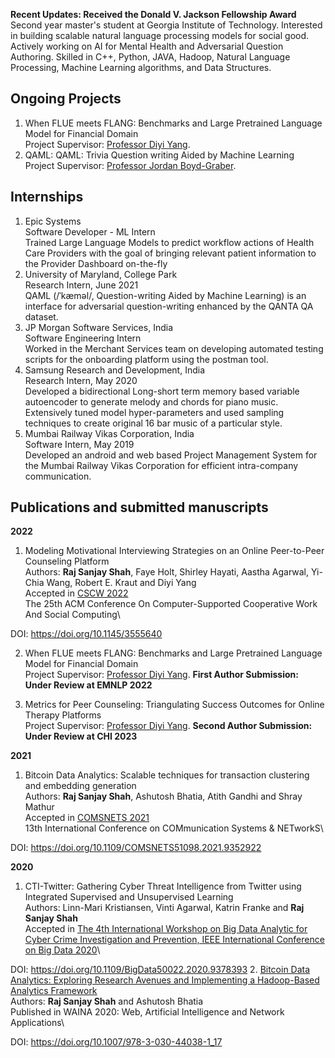 **Recent Updates: Received the Donald V. Jackson Fellowship Award**
Second year master's student at Georgia Institute of Technology. Interested in building scalable natural language processing models for social good. Actively working on AI for Mental Health and Adversarial Question Authoring. Skilled in C++, Python, JAVA, Hadoop, Natural Language Processing, Machine Learning algorithms, and Data Structures.

## Ongoing Projects
1. When FLUE meets FLANG: Benchmarks and Large Pretrained Language Model for Financial Domain\
Project Supervisor: [Professor Diyi Yang](https://faculty.cc.gatech.edu/~dyang888/).
2. QAML: QAML: Trivia Question writing Aided by Machine Learning\
Project Supervisor: [Professor Jordan Boyd-Graber](http://users.umiacs.umd.edu/~jbg/).


## Internships
1. Epic Systems\
Software Developer - ML Intern\
Trained Large Language Models to predict workflow actions of Health Care Providers with the goal of bringing relevant patient information to the Provider Dashboard on-the-fly
2. University of Maryland, College Park\
    Research Intern, June 2021\
    QAML (/ˈkæməl/, Question-writing Aided by Machine Learning) is an interface for adversarial question-writing enhanced by the QANTA QA dataset.
2. JP Morgan Software Services, India\
Software Engineering Intern\
Worked in the Merchant Services team on developing automated testing scripts for the onboarding platform using the postman tool.
3. Samsung Research and Development, India\
Research Intern, May 2020\
Developed a bidirectional Long-short term memory based variable autoencoder to generate melody and chords for piano music. Extensively tuned model hyper-parameters and used sampling techniques to create original 16 bar music of a particular style.
4. Mumbai Railway Vikas Corporation, India\
Software Intern, May 2019\
Developed an android and web based Project Management System for the Mumbai Railway Vikas Corporation for efficient intra-company communication.

## Publications and submitted manuscripts
**2022**
1. Modeling Motivational Interviewing Strategies on an Online Peer-to-Peer Counseling Platform\
Authors: **Raj Sanjay Shah**, Faye Holt, Shirley Hayati, Aastha Agarwal, Yi-Chia Wang, Robert E. Kraut and Diyi Yang\
Accepted in [CSCW 2022](https://cscw.acm.org/2022/)\
The 25th ACM Conference On Computer-Supported Cooperative Work And Social Computing\
<!-- Millions of people participate in online peer-to-peer support sessions, yet there has been little prior research on systematic psychology-based evaluations of fine-grained peer-counselor behavior in relation to client satisfaction. This paper seeks to bridge this gap by mapping peer-counselor chat-messages to motivational
interviewing (MI) techniques. We annotate 14,797 utterances from 734 chat conversations using 17 MI techniques and introduce four new interviewing codes such as “chit-chat” and “inappropriate” to account for the unique conversational patterns observed on online platforms. We automate the process of labeling
peer-counselor responses to MI techniques by fine-tuning large domain-specific language models and then use these automated measures to investigate the behavior of the peer counselors via correlational studies. Specifically, we study the impact of MI techniques on the conversation ratings to investigate the techniques
that predict clients’ satisfaction with their counseling sessions. When counselors use techniques such as reflection and affirmation, clients are more satisfied. Examining volunteer counselors’ change in usage of techniques suggest that counselors learn to use more introduction and open questions as they gain experience.
This work provides a deeper understanding of the use of motivational interviewing techniques on peer-to-peer counselor platforms and sheds light on how to build better training programs for volunteer counselors on online platforms.\ -->
DOI: https://doi.org/10.1145/3555640

2. When FLUE meets FLANG: Benchmarks and Large Pretrained Language Model for Financial Domain\
Project Supervisor: [Professor Diyi Yang]([https://faculty.cc.gatech.edu/~dyang888/](https://cs.stanford.edu/~diyiy/)).
**First Author Submission: Under Review at EMNLP 2022**

3. Metrics for Peer Counseling: Triangulating Success Outcomes for Online Therapy Platforms\
Project Supervisor: [Professor Diyi Yang]([https://faculty.cc.gatech.edu/~dyang888/](https://cs.stanford.edu/~diyiy/)).
**Second Author Submission: Under Review at CHI 2023**

**2021**
1. Bitcoin Data Analytics: Scalable techniques for transaction clustering and embedding generation\
Authors: **Raj Sanjay Shah**, Ashutosh Bhatia, Atith Gandhi and Shray Mathur\
Accepted in [COMSNETS 2021](https://www.comsnets.org/)\
13th International Conference on COMmunication Systems & NETworkS\
<!-- Abstract: Bitcoin provides pseudo-anonymity to its users, leading to many transactions related to illicit activities. The advent of mixing services like OnionBC, Bitcoin Fog, and Blockchain.info has allowed users to increase their anonymity further. This paper tackles the pseudo-anonymity of the Bitcoin blockchain by developing a scalable spark based framework to find patterns in the transaction data. The efficacy of the framework is demonstrated by performing exploratory analysis. Furthermore, the paper shows the capabilities of bitcoin-based graph representations and addresses the issue of user profiling based on unsupervised learning approaches for analysing Bitcoin transactions and users. The authors convert the transaction graph of the Bitcoin data to contain only Wallet-IDs and generate graph embeddings using Variational Graph Autoencoder. Additionally, the authors use explainable-AI techniques and Kohonen self organizing maps to visualize and understand the results obtained from the unsupervised learning methods.\ -->
DOI: https://doi.org/10.1109/COMSNETS51098.2021.9352922

**2020**
1. CTI-Twitter: Gathering Cyber Threat Intelligence from Twitter using Integrated Supervised and Unsupervised Learning\
Authors: Linn-Mari Kristiansen, Vinti Agarwal, Katrin Franke and **Raj Sanjay Shah**\
Accepted in [The 4th International Workshop on Big Data Analytic for Cyber Crime Investigation and Prevention, IEEE International Conference on Big Data 2020](https://folk.ntnu.no/andriis/bdaccip2020/)\
<!-- Abstract: Cyber threat intelligence (CTI) can be gathered from multiple sources, and Twitter is one such open source platform where a large volume and variety of threat data is shared every day. The automated and timely mining of relevant threat knowledge from this data can be crucial for enrichment of existing threat intelligence platforms to proactively defend against cyber attacks. We propose CTI-Twitter: a novel framework combining supervised and unsupervised learning models to collect, process, analyze and generate threat specific knowledge from tweets coming from multiple users. CTI-Twitter has multi-fold contributions: i) first collecting tweets through Twitter API, ii) extracting relevant threat tweets from irrelevant ones, and classifying relevant ones into multiple classes of threats iii) then grouping tweets belonging to each class using topic modeling iv) finally performing data enrichment and verification process. We evaluate our proposed model on real-time tweets collected for about four months (in year 2020) using Twitter API. The encouraging results obtained indicate the effectiveness of CTI-Twitter in terms of timeliness and discovery of trending attacks patterns, and vulnerabilities. -->
DOI: https://doi.org/10.1109/BigData50022.2020.9378393
2. [Bitcoin Data Analytics: Exploring Research Avenues and Implementing a Hadoop-Based Analytics Framework](https://doi.org/10.1007/978-3-030-44038-1_17)\
Authors: **Raj Sanjay Shah** and Ashutosh Bhatia\
Published in WAINA 2020: Web, Artificial Intelligence and Network Applications\
<!-- Workshops of 34th International Conference on Advanced Information Networking and Applications ([AINA-2020](http://voyager.ce.fit.ac.jp/conf/aina/2020/))\
Abstract: Bitcoin is the most successful cryptocurrency since its inception in 2009. There are 18.1 million BTCs in circulation as of December 2019, which roughly translates to 149 Billion USD. With Bitcoin’s substantial market capitalization and unique features like pseudo-anonymity and immutability, it draws much attention from the researchers across the world. Despite this enormous spotlight towards Bitcoin, it remains under-researched because of the large size of the Bitcoin Data, (Roughly 250 GB) and the inability to process this data in small time. To explore avenues for further research, this article presents a survey of the recent advancements done regarding the big data analytics of the Bitcoin Cryptocurrency. Furthermore, we propose an analysis framework based on the Apache Hadoop ecosystem.\ -->
DOI: https://doi.org/10.1007/978-3-030-44038-1_17


